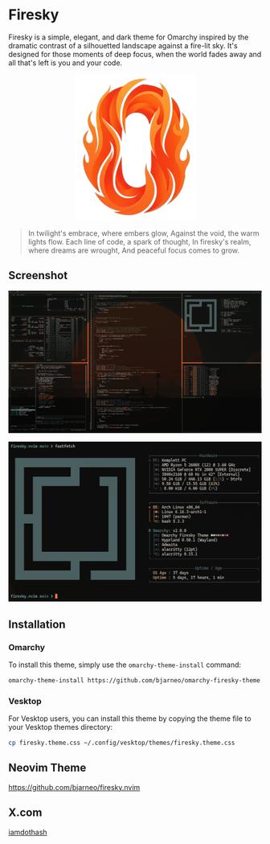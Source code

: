 # Firesky

Firesky is a simple, elegant, and dark theme for Omarchy inspired by the dramatic contrast of a silhouetted landscape against a fire-lit sky. It's designed for those moments of deep focus, when the world fades away and all that's left is you and your code.

<p align="center">
  <img src="firesky.png" alt="Firesky Logo">
</p>

> In twilight's embrace, where embers glow,
> Against the void, the warm lights flow.
> Each line of code, a spark of thought,
> In firesky's realm, where dreams are wrought,
> And peaceful focus comes to grow.

## Screenshot

<p align="center">
  <img src="theme.png" alt="Firesky Theme Screenshot">
</p>

<p align="center">
  <img src="fastfetch.png" alt="Firesky Theme Screenshot">
</p>

## Installation

### Omarchy

To install this theme, simply use the `omarchy-theme-install` command:

```bash
omarchy-theme-install https://github.com/bjarneo/omarchy-firesky-theme
```

### Vesktop

For Vesktop users, you can install this theme by copying the theme file to your Vesktop themes directory:

```bash
cp firesky.theme.css ~/.config/vesktop/themes/firesky.theme.css
```

## Neovim Theme
https://github.com/bjarneo/firesky.nvim

## X.com
[iamdothash](https://x.com/iamdothash)
